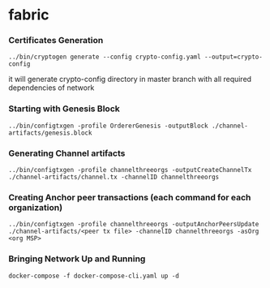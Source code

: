 # fabric

### Certificates Generation

```
../bin/cryptogen generate --config crypto-config.yaml --output=crypto-config

```
it will generate crypto-config directory in master branch with all required dependencies of network

### Starting with Genesis Block

```
../bin/configtxgen -profile OrdererGenesis -outputBlock ./channel-artifacts/genesis.block

```
### Generating Channel artifacts
```
../bin/configtxgen -profile channelthreeorgs -outputCreateChannelTx ./channel-artifacts/channel.tx -channelID channelthreeorgs
```

### Creating Anchor peer transactions (each command for each organization)

```
../bin/configtxgen -profile channelthreeorgs -outputAnchorPeersUpdate ./channel-artifacts/<peer tx file> -channelID channelthreeorgs -asOrg <org MSP>
```

### Bringing Network Up and Running

```
docker-compose -f docker-compose-cli.yaml up -d
```
